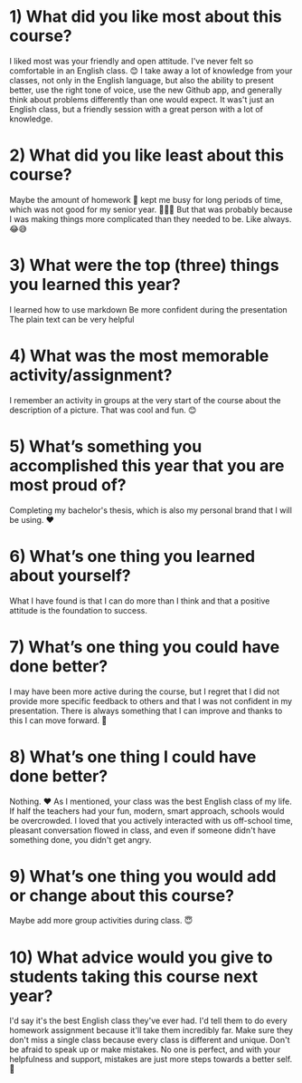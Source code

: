 # 1) What did you like most about this course?

I liked most was your friendly and open attitude. I've never felt so comfortable in an English class. 😊 I take away a lot of knowledge from your classes, not only in the English language, but also the ability to present better, use the right tone of voice, use the new Github app, and generally think about problems differently than one would expect. It was't just an English class, but a friendly session with a great person with a lot of knowledge.

# 2) What did you like least about this course?

Maybe the amount of homework 📓 kept me busy for long periods of time, which was not good for my senior year. 👩🏼‍🎓 But that was probably because I was making things more complicated than they needed to be. Like always. 😂😅

# 3) What were the top (three) things you learned this year?

I learned how to use markdown Be more confident during the presentation The plain text can be very helpful

# 4) What was the most memorable activity/assignment?

I remember an activity in groups at the very start of the course about the description of a picture. That was cool and fun. 😊

# 5) What’s something you accomplished this year that you are most proud of?

Completing my bachelor's thesis, which is also my personal brand that I will be using. ❤️

# 6) What’s one thing you learned about yourself?

What I have found is that I can do more than I think and that a positive attitude is the foundation to success.

# 7) What’s one thing you could have done better?

I may have been more active during the course, but I regret that I did not provide more specific feedback to others and that I was not confident in my presentation. There is always something that I can improve and thanks to this I can move forward. 🤞

# 8) What’s one thing I could have done better?

Nothing. ❤️ As I mentioned, your class was the best English class of my life. If half the teachers had your fun, modern, smart approach, schools would be overcrowded. I loved that you actively interacted with us off-school time, pleasant conversation flowed in class, and even if someone didn't have something done, you didn't get angry.

# 9) What’s one thing you would add or change about this course?

Maybe add more group activities during class. 😇

# 10) What advice would you give to students taking this course next year?

I'd say it's the best English class they've ever had. I'd tell them to do every homework assignment because it'll take them incredibly far. Make sure they don't miss a single class because every class is different and unique. Don't be afraid to speak up or make mistakes. No one is perfect, and with your helpfulness and support, mistakes are just more steps towards a better self. 🤩
